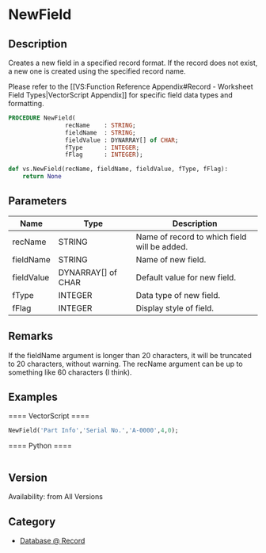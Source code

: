 # NewField

## Description
Creates a new field in a specified record format. If the record does not exist, a new one is created using the specified record name.

Please refer to the [[VS:Function Reference Appendix#Record - Worksheet Field Types|VectorScript Appendix]] for specific field data types and formatting.

```pascal
PROCEDURE NewField(
				recName    : STRING;
				fieldName  : STRING;
				fieldValue : DYNARRAY[] of CHAR;
				fType      : INTEGER;
				fFlag      : INTEGER);
```

```python
def vs.NewField(recName, fieldName, fieldValue, fType, fFlag):
    return None
```

## Parameters
|Name|Type|Description|
|---|---|---|
|recName|STRING|Name of record to which field will be added.|
|fieldName|STRING|Name of new field.|
|fieldValue|DYNARRAY[] of CHAR|Default value for new field.|
|fType|INTEGER|Data type of new field.|
|fFlag|INTEGER|Display style of field.|

## Remarks
If the fieldName argument is longer than 20 characters, it will be truncated to 20 characters, without warning. The recName argument can be up to something like 60 characters (I think).

## Examples
==== VectorScript ====
```pascal
NewField('Part Info','Serial No.','A-0000',4,0);
```
==== Python ====
```python

```

## Version
Availability: from All Versions

## Category
* [Database @ Record](../Categories/Database%20-%20Record.md)
